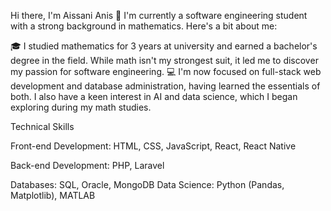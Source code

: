 Hi there, I'm Aissani Anis 👋
I'm currently a software engineering student with a strong background in mathematics. Here's a bit about me:

🎓 I studied mathematics for 3 years at university and earned a bachelor's degree in the field. While math isn't my strongest suit, it led me to discover my passion for software engineering.
💻 I'm now focused on full-stack web development and database administration, having learned the essentials of both. I also have a keen interest in AI and data science, which I began exploring during my math studies.

Technical Skills

Front-end Development: HTML, CSS, JavaScript, React, React Native

Back-end Development: PHP, Laravel

Databases: SQL, Oracle, MongoDB
Data Science: Python (Pandas, Matplotlib), MATLAB

